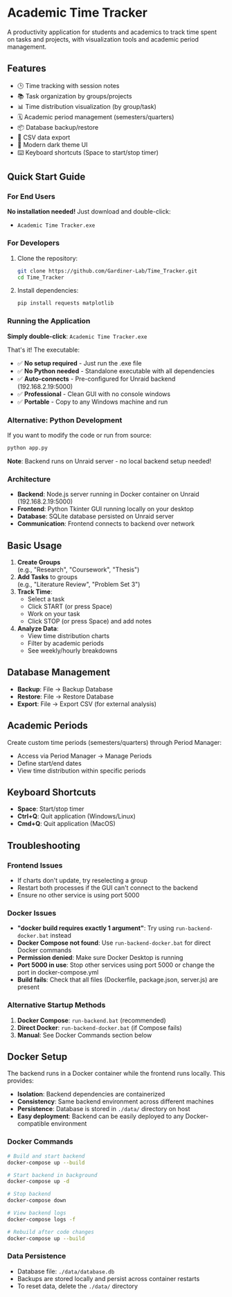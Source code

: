 # Academic Time Tracker

A productivity application for students and academics to track time spent on tasks and projects, with visualization tools and academic period management.

## Features
- 🕒 Time tracking with session notes
- 📚 Task organization by groups/projects
- 📊 Time distribution visualization (by group/task)
- 🗓️ Academic period management (semesters/quarters)
- 📦 Database backup/restore
- 📝 CSV data export
- 🎨 Modern dark theme UI
- ⌨️ Keyboard shortcuts (Space to start/stop timer)

## Quick Start Guide

### For End Users
**No installation needed!** Just download and double-click:
- `Academic Time Tracker.exe`

### For Developers
1. Clone the repository:
   ```bash
   git clone https://github.com/Gardiner-Lab/Time_Tracker.git
   cd Time_Tracker
   ```

2. Install dependencies:
   ```bash
   pip install requests matplotlib
   ```

### Running the Application

**Simply double-click**: `Academic Time Tracker.exe`

That's it! The executable:
- ✅ **No setup required** - Just run the .exe file
- ✅ **No Python needed** - Standalone executable with all dependencies
- ✅ **Auto-connects** - Pre-configured for Unraid backend (192.168.2.19:5000)
- ✅ **Professional** - Clean GUI with no console windows
- ✅ **Portable** - Copy to any Windows machine and run

### Alternative: Python Development
If you want to modify the code or run from source:
```bash
python app.py
```

**Note**: Backend runs on Unraid server - no local backend setup needed!

### Architecture
- **Backend**: Node.js server running in Docker container on Unraid (192.168.2.19:5000)
- **Frontend**: Python Tkinter GUI running locally on your desktop
- **Database**: SQLite database persisted on Unraid server
- **Communication**: Frontend connects to backend over network

## Basic Usage
1. **Create Groups**  
   (e.g., "Research", "Coursework", "Thesis")
2. **Add Tasks** to groups  
   (e.g., "Literature Review", "Problem Set 3")
3. **Track Time**:
   - Select a task
   - Click START (or press Space)
   - Work on your task
   - Click STOP (or press Space) and add notes
4. **Analyze Data**:
   - View time distribution charts
   - Filter by academic periods
   - See weekly/hourly breakdowns

## Database Management
- **Backup**: File → Backup Database
- **Restore**: File → Restore Database
- **Export**: File → Export CSV (for external analysis)

## Academic Periods
Create custom time periods (semesters/quarters) through Period Manager:
- Access via Period Manager → Manage Periods
- Define start/end dates
- View time distribution within specific periods

## Keyboard Shortcuts
- **Space**: Start/stop timer
- **Ctrl+Q**: Quit application (Windows/Linux)
- **Cmd+Q**: Quit application (MacOS)

## Troubleshooting

### Frontend Issues
- If charts don't update, try reselecting a group
- Restart both processes if the GUI can't connect to the backend
- Ensure no other service is using port 5000

### Docker Issues
- **"docker build requires exactly 1 argument"**: Try using `run-backend-docker.bat` instead
- **Docker Compose not found**: Use `run-backend-docker.bat` for direct Docker commands
- **Permission denied**: Make sure Docker Desktop is running
- **Port 5000 in use**: Stop other services using port 5000 or change the port in docker-compose.yml
- **Build fails**: Check that all files (Dockerfile, package.json, server.js) are present

### Alternative Startup Methods
1. **Docker Compose**: `run-backend.bat` (recommended)
2. **Direct Docker**: `run-backend-docker.bat` (if Compose fails)
3. **Manual**: See Docker Commands section below

## Docker Setup

The backend runs in a Docker container while the frontend runs locally. This provides:
- **Isolation**: Backend dependencies are containerized
- **Consistency**: Same backend environment across different machines  
- **Persistence**: Database is stored in `./data/` directory on host
- **Easy deployment**: Backend can be easily deployed to any Docker-compatible environment

### Docker Commands
```bash
# Build and start backend
docker-compose up --build

# Start backend in background
docker-compose up -d

# Stop backend
docker-compose down

# View backend logs
docker-compose logs -f

# Rebuild after code changes
docker-compose up --build
```

### Data Persistence
- Database file: `./data/database.db`
- Backups are stored locally and persist across container restarts
- To reset data, delete the `./data/` directory
#
